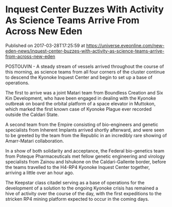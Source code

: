 # Inquest Center Buzzes With Activity As Science Teams Arrive From Across New Eden
Published on 2017-03-28T17:25:59 at https://universe.eveonline.com/new-eden-news/inquest-center-buzzes-with-activity-as-science-teams-arrive-from-across-new-eden

POSTOUVIN - A steady stream of vessels arrived throughout the course of this morning, as science teams from all four corners of the cluster continue to descend the Kyonoke Inquest Center and begin to set up a base of operations.

The first to arrive was a joint Matari team from Boundless Creation and Six Kin Development, who have been engaged in dealing with the Kyonoke outbreak on board the orbital platform of a space elevator in Muttokon, which marked the first known case of Kyonoke Plague ever recorded outside the Caldari State.

A second team from the Empire consisting of bio-engineers and genetic specialists from Inherent Implants arrived shortly afterward, and were seen to be greeted by the team from the Republic in an incredibly rare showing of Amarr-Matari collaboration.

In a show of both solidarity and acceptance, the Federal bio-genetics team from Poteque Pharmaceuticals met fellow genetic engineering and virology specialists from Zainou and Ishukone on the Caldari-Gallente border, before the teams travelled to the H4-RP4 Kyonoke Inquest Center together, arriving a little over an hour ago.

The Keepstar class citadel serving as a base of operations for the development of a solution to the ongoing Kyonoke crisis has remained a hive of activity over the course of the day, with the first expeditions to the stricken RP4 mining platform expected to occur in the coming days.
